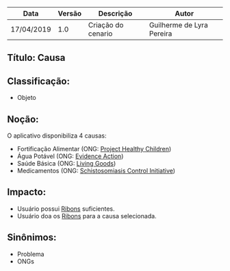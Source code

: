 | Data | Versão | Descrição | Autor |
|---|---|---|---|
| 17/04/2019 | 1.0 | Criação do cenario  | Guilherme de Lyra Pereira |

## Título: Causa

## Classificação:

- Objeto

## Noção:

O aplicativo disponibiliza 4 causas:
* Fortificação Alimentar (ONG: [Project Healthy Children](http://projecthealthychildren.com/))
* Água Potável (ONG: [Evidence Action](https://www.evidenceaction.org/))
* Saúde Básica (ONG: [Living Goods](https://livinggoods.org/))
* Medicamentos (ONG: [Schistosomiasis Control Initiative](https://www.schistosomiasiscontrolinitiative.org/))

## Impacto:

- Usuário possui [Ribons](https://github.com/requisitos-2019-1/Ribon/blob/master/Modelagem%20de%20Requisitos/Lexicos/Moeda_Ribon.md) suficientes.
- Usuário doa os [Ribons](https://github.com/requisitos-2019-1/Ribon/blob/master/Modelagem%20de%20Requisitos/Lexicos/Moeda_Ribon.md) para a causa selecionada.

## Sinônimos:

- Problema
- ONGs

